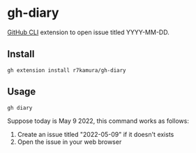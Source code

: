# gh-diary

[GitHub CLI](https://github.com/cli/cli) extension to open issue titled YYYY-MM-DD.

## Install

```
gh extension install r7kamura/gh-diary
```

## Usage

```
gh diary
```

Suppose today is May 9 2022, this command works as follows:

1. Create an issue titled "2022-05-09" if it doesn't exists
2. Open the issue in your web browser
